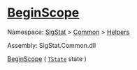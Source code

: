 # [BeginScope](./SimpleConsoleLogger-100664039.md)

Namespace: [SigStat]() > [Common](./../../README.md) > [Helpers](./../README.md)

Assembly: SigStat.Common.dll

[BeginScope](./SimpleConsoleLogger-100664039.md) ( [`TState`](./SimpleConsoleLogger-100664039.md) state )	
